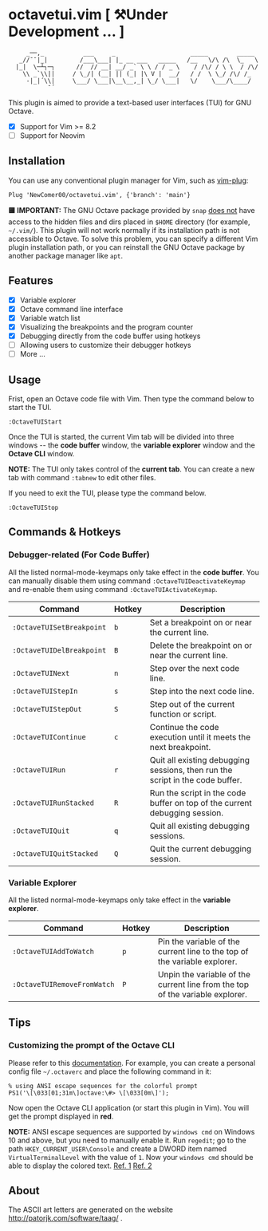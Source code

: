 # octavetui.vim [ ⚒Under Development ... ]
```
     _──,_           ___     _                     _____        _____
   _//¯¯|_|         /___\___| |_ __ ___   _____   /__   \/\ /\  \_   \
  |_|  \─┴┐─┐      //  // __| __/ _` \ \ / / _ \    / /\/ / \ \  / /\/
    \\ _`\\||     / \_/| (__| || (_| |\ V |  __/   / /  \ \_/ /\/ /_
     -|_|´\\|     \___/ \___|\__\__,_| \_/ \___|   \/    \___/\____/
           ¯´
```

This plugin is aimed to provide a text-based user interfaces (TUI) for GNU Octave.

- [x] Support for Vim >= 8.2
- [ ] Support for Neovim

## Installation
You can use any conventional plugin manager for Vim, such as [vim-plug](https://github.com/junegunn/vim-plug):
```vim
Plug 'NewComer00/octavetui.vim', {'branch': 'main'}
```
**🟨 IMPORTANT:** The GNU Octave package provided by `snap` [does not](https://askubuntu.com/questions/1238211/how-to-make-snaps-access-hidden-files-and-folders-in-home) have access to the hidden files and dirs placed in `$HOME` directory (for example, `~/.vim/`). This plugin will not work normally if its installation path is not accessible to Octave. To solve this problem, you can specify a different Vim plugin installation path, or you can reinstall the GNU Octave package by another package manager like `apt`.


## Features
- [x] Variable explorer
- [x] Octave command line interface
- [X] Variable watch list
- [x] Visualizing the breakpoints and the program counter
- [x] Debugging directly from the code buffer using hotkeys
- [ ] Allowing users to customize their debugger hotkeys
- [ ] More ...

## Usage
Frist, open an Octave code file with Vim. Then type the command below to start the TUI.
```vim
:OctaveTUIStart
```

Once the TUI is started, the current Vim tab will be divided into three windows -- the **code buffer** window, the **variable explorer** window and the **Octave CLI** window.

**NOTE:** The TUI only takes control of the **current tab**. You can create a new tab with command `:tabnew` to edit other files.

If you need to exit the TUI, please type the command below.
```vim
:OctaveTUIStop
```

## Commands & Hotkeys
### Debugger-related (For Code Buffer)
All the listed normal-mode-keymaps only take effect in the **code buffer**. You can manually disable them using command `:OctaveTUIDeactivateKeymap` and re-enable them using command `:OctaveTUIActivateKeymap`.

Command                   | Hotkey  | Description 
--------------------------|---------|-------------
`:OctaveTUISetBreakpoint` | `b`     | Set a breakpoint on or near the current line.
`:OctaveTUIDelBreakpoint` | `B`     | Delete the breakpoint on or near the current line.
`:OctaveTUINext`          | `n`     | Step over the next code line.
`:OctaveTUIStepIn`        | `s`     | Step into the next code line.
`:OctaveTUIStepOut`       | `S`     | Step out of the current function or script.
`:OctaveTUIContinue`      | `c`     | Continue the code execution until it meets the next breakpoint.
`:OctaveTUIRun`           | `r`     | Quit all existing debugging sessions, then run the script in the code buffer.
`:OctaveTUIRunStacked`    | `R`     | Run the script in the code buffer on top of the current debugging session.
`:OctaveTUIQuit`          | `q`     | Quit all existing debugging sessions.
`:OctaveTUIQuitStacked`   | `Q`     | Quit the current debugging session.

### Variable Explorer
All the listed normal-mode-keymaps only take effect in the **variable explorer**.

Command                     | Hotkey  | Description 
----------------------------|---------|-------------
`:OctaveTUIAddToWatch`      | `p`     | Pin the variable of the current line to the top of the variable explorer.
`:OctaveTUIRemoveFromWatch` | `P`     | Unpin the variable of the current line from the top of the variable explorer.

## Tips
### Customizing the prompt of the Octave CLI
Please refer to this [documentation](https://docs.octave.org/latest/Customizing-the-Prompt.html). For example, you can create a personal config file `~/.octaverc` and place the following command in it:
```
% using ANSI escape sequences for the colorful prompt
PS1('\[\033[01;31m\]octave:\#> \[\033[0m\]');
```
Now open the Octave CLI application (or start this plugin in Vim). You will get the prompt displayed in **red**.

**NOTE:** ANSI escape sequences are supported by `windows cmd` on Windows 10 and above, but you need to manually enable it. Run `regedit`; go to the path `HKEY_CURRENT_USER\Console` and create a DWORD item named `VirtualTerminalLevel` with the value of `1`. Now your `windows cmd` should be able to display the colored text. [Ref. 1](https://learn.microsoft.com/en-us/windows/console/console-virtual-terminal-sequences) [Ref. 2](https://ss64.com/nt/syntax-ansi.html)

## About
The ASCII art letters are generated on the website http://patorjk.com/software/taag/ .
